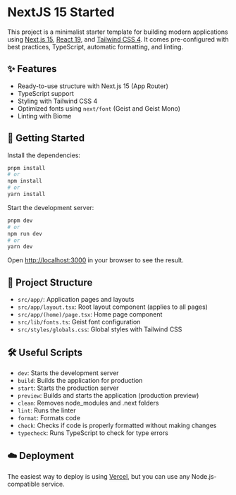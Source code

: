 # NextJS 15 Started

This project is a minimalist starter template for building modern applications using [Next.js 15](https://nextjs.org/), [React 19](https://react.dev/), and [Tailwind CSS 4](https://tailwindcss.com/). It comes pre-configured with best practices, TypeScript, automatic formatting, and linting.

## ✨ Features

- Ready-to-use structure with Next.js 15 (App Router)
- TypeScript support
- Styling with Tailwind CSS 4
- Optimized fonts using `next/font` (Geist and Geist Mono)
- Linting with Biome

## 🚀 Getting Started

Install the dependencies:

```bash
pnpm install
# or
npm install
# or
yarn install
```

Start the development server:

```bash
pnpm dev
# or
npm run dev
# or
yarn dev
```

Open [http://localhost:3000](http://localhost:3000) in your browser to see the result.

## 📁 Project Structure

- `src/app/`: Application pages and layouts
- `src/app/layout.tsx`: Root layout component (applies to all pages)
- `src/app/(home)/page.tsx`: Home page component
- `src/lib/fonts.ts`: Geist font configuration
- `src/styles/globals.css`: Global styles with Tailwind CSS

## 🛠️ Useful Scripts

- `dev`: Starts the development server
- `build`: Builds the application for production
- `start`: Starts the production server
- `preview`: Builds and starts the application (production preview)
- `clean`: Removes node_modules and .next folders
- `lint`: Runs the linter
- `format`: Formats code
- `check`: Checks if code is properly formatted without making changes
- `typecheck`: Runs TypeScript to check for type errors

## ☁️ Deployment

The easiest way to deploy is using [Vercel](https://vercel.com/), but you can use any Node.js-compatible service.

